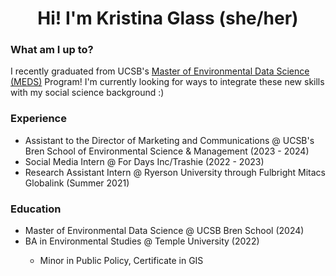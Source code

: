 <h1 align="center">Hi! I'm Kristina Glass (she/her)</h1>

<h3 align="left">What am I up to?</h3>
<p>I recently graduated from UCSB's <a href="https://bren.ucsb.edu/masters-programs/master-environmental-data-science">Master of Environmental Data Science (MEDS)</a> Program! I'm currently looking for ways to integrate these new skills with my social science background :)</p>

<h3 align="left">Experience</h3>
<ul>
  <li>Assistant to the Director of Marketing and Communications @ UCSB's Bren School of Environmental Science & Management (2023 - 2024)</li>
  <li>Social Media Intern @ For Days Inc/Trashie (2022 - 2023)</li>
  <li>Research Assistant Intern @ Ryerson University through Fulbright Mitacs Globalink (Summer 2021)</li>
</ul>

<h3 align="left">Education</h3>
<ul>
  <li>Master of Environmental Data Science @ UCSB Bren School (2024)</li>
  <li>BA in Environmental Studies @ Temple University (2022)</li>
  <ul>
    <li>Minor in Public Policy, Certificate in GIS</li>
  </ul>
</ul>
